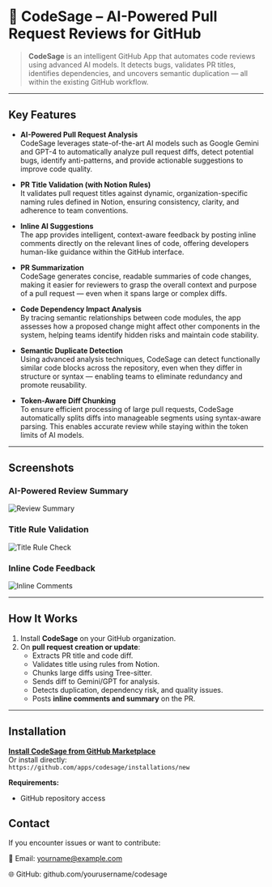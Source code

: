 # 🦉 CodeSage – AI-Powered Pull Request Reviews for GitHub

> **CodeSage** is an intelligent GitHub App that automates code reviews using advanced AI models. It detects bugs, validates PR titles, identifies dependencies, and uncovers semantic duplication — all within the existing GitHub workflow.

---

##  Key Features

-  **AI-Powered Pull Request Analysis**  
  CodeSage leverages state-of-the-art AI models such as Google Gemini and GPT-4 to automatically analyze pull request diffs, detect potential bugs, identify anti-patterns, and provide actionable suggestions to improve code quality.

-  **PR Title Validation (with Notion Rules)**  
 It validates pull request titles against dynamic, organization-specific naming rules defined in Notion, ensuring consistency, clarity, and adherence to team conventions.

-  **Inline AI Suggestions**  
  The app provides intelligent, context-aware feedback by posting inline comments directly on the relevant lines of code, offering developers human-like guidance within the GitHub interface.
-  **PR Summarization**  
 CodeSage generates concise, readable summaries of code changes, making it easier for reviewers to grasp the overall context and purpose of a pull request — even when it spans large or complex diffs.
-  **Code Dependency Impact Analysis**  
  By tracing semantic relationships between code modules, the app assesses how a proposed change might affect other components in the system, helping teams identify hidden risks and maintain code stability.

-  **Semantic Duplicate Detection**  
  Using advanced analysis techniques, CodeSage can detect functionally similar code blocks across the repository, even when they differ in structure or syntax — enabling teams to eliminate redundancy and promote reusability.

-  **Token-Aware Diff Chunking**  
  To ensure efficient processing of large pull requests, CodeSage automatically splits diffs into manageable segments using syntax-aware parsing. This enables accurate review while staying within the token limits of AI models.

---

##  Screenshots

###  AI-Powered Review Summary  
![Review Summary](images/summary.png)

###  Title Rule Validation  
![Title Rule Check](images/title-check.png)

###  Inline Code Feedback  
![Inline Comments](images/inline.png)

---

##  How It Works

1. Install **CodeSage** on your GitHub organization.
2. On **pull request creation or update**:
   - Extracts PR title and code diff.
   - Validates title using rules from Notion.
   - Chunks large diffs using Tree-sitter.
   - Sends diff to Gemini/GPT for analysis.
   - Detects duplication, dependency risk, and quality issues.
   - Posts **inline comments and summary** on the PR.

---
##  Installation

[**Install CodeSage from GitHub Marketplace**](https://github.com/marketplace)  
Or install directly:  
`https://github.com/apps/codesage/installations/new`

**Requirements:**
- GitHub repository access

## Contact
If you encounter issues or want to contribute:

📧 Email: yourname@example.com

🌐 GitHub: github.com/yourusername/codesage
